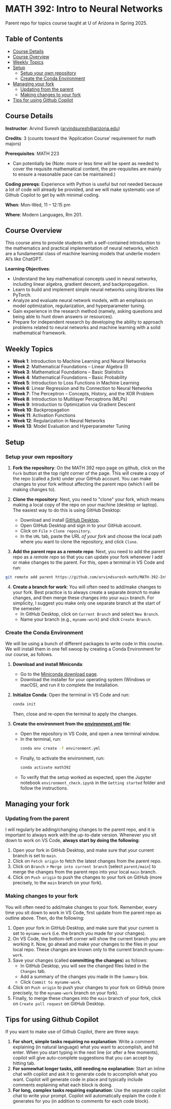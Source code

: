 # MATH 392: Intro to Neural Networks
Parent repo for topics course taught at U of Arizona in Spring 2025.

## Table of Contents

- [Course Details](#course-details)
- [Course Overview](#course-overview)
- [Weekly Topics](#weekly-topics)
- [Setup](#setup)
  - [Setup your own repository](#setup-your-own-repository)
  - [Create the Conda Environment](#create-the-conda-environment)
- [Managing your fork](#managing-your-fork)
  - [Updating from the parent](#updating-from-the-parent)
  - [Making changes to your fork](#making-changes-to-your-fork)
- [Tips for using Github Copilot](#tips-for-using-github-copilot)

## Course Details

**Instructor**: Arvind Suresh ([arvindsuresh@arizona.edu](arvindsuresh@arizona.edu))

**Credits**: 3 (counts toward the ‘Application Course’ requirement for math majors)

**Prerequisites**: MATH 223 
- Can potentially be
(Note: more or less time will be spent as needed to cover the requisite mathematical content, the pre-requisites are mainly to ensure a reasonable pace can be maintained.)

**Coding prereqs**: Experience with Python is useful but not needed because a lot of code will already be provided, and we will make systematic use of Github Copilot to get by with minimal coding.


**When**: Mon-Wed, 11 – 12:15 pm

**Where**: Modern Languages, Rm 201.

## Course Overview
This course aims to provide students with a self-contained introduction to the mathematics and practical implementation of neural networks, which are a fundamental class of machine learning models that underlie modern AI’s like ChatGPT. 

**Learning Objectives**:
- Understand the key mathematical concepts used in neural networks, including linear algebra, gradient descent, and backpropagation.
- Learn to build and implement simple neural networks using libraries like PyTorch.
- Analyze and evaluate neural network models, with an emphasis on model optimization, regularization, and hyperparameter tuning.
- Gain experience in the research method (namely, asking questions and being able to hunt down answers or resources).
- Prepare for independent research by developing the ability to approach problems related to neural networks and machine learning with a solid mathematical framework.

## Weekly Topics

- **Week 1**: Introduction to Machine Learning and Neural Networks
- **Week 2**: Mathematical Foundations – Linear Algebra (I)
- **Week 3**: Mathematical Foundations – Basic Statistics
- **Week 4**: Mathematical Foundations – Basic Probability
- **Week 5**: Introduction to Loss Functions in Machine Learning
- **Week 6**: Linear Regression and Its Connection to Neural Networks
- **Week 7**: The Perceptron – Concepts, History, and the XOR Problem
- **Week 8**: Introduction to Multilayer Perceptrons (MLPs)
- **Week 9**: Introduction to Optimization via Gradient Descent
- **Week 10**: Backpropagation
- **Week 11**: Activation Functions
- **Week 12**: Regularization in Neural Networks
- **Week 13**: Model Evaluation and Hyperparameter Tuning

## Setup

### Setup your own repository

1. **Fork the repository**: On the MATH 392 repo page on github, click on the `Fork` button at the top right corner of the page. This will create a copy of the repo (called a *fork*) under your GitHub account. You can make changes to your fork without affecting the parent repo (which I will be making changes to).

2. **Clone the repository**: Next, you need to "clone" your fork, which means making a local copy of the repo on your machine (desktop or laptop). The easiest way to do this is using GitHub Desktop:
   - Download and install [GitHub Desktop](https://desktop.github.com/).
   - Open GitHub Desktop and sign in to your GitHub account.
   - Click on `File` > `Clone repository`.
   - In the `URL` tab, paste the URL *of your fork* and choose the local path where you want to clone the repository, and click `Clone`.

3. **Add the parent repo as a remote repo**: Next, you need to add the parent repo as a *remote repo* so that you can update your fork whenever I add or make changes to the parent. For this, open a terminal in VS Code and run:
```bash
git remote add parent https://github.com/arvindsuresh-math/MATH-392-Intro-to-neural-networks.git
```

4. **Create a branch for work**: You will often need to add/make changes to your fork. Best practice is to always create a separate *branch* to make changes, and then merge these changes into your `main` branch. For simplicity, I suggest you make only one separate branch at the start of the semester:
   - In GitHub Desktop, click on `Current Branch` and select `New Branch`.
   - Name your branch (e.g., `myname-work`) and click `Create Branch`.

### Create the Conda Environment

We will be using a bunch of different packages to write code in this course. We will install them in one fell swoop by creating a Conda Environment for our course, as follows. 

1. **Download and install Miniconda**:
   - Go to the [Miniconda download page](https://docs.conda.io/en/latest/miniconda.html).
   - Download the installer for your operating system (Windows or macOS), and run it to complete the installation.
     
2. **Initialize Conda**: Open the terminal in VS Code and run: 
   ```bash
   conda init
   ```
   Then, close and re-open the terminal to apply the changes.
   
3. **Create the environment from the [environment.yml](http://_vscodecontentref_/1) file**:
   - Open the repository in VS Code, and open a new terminal window.
   - In the terminal, run:
      ```bash
      conda env create -f environment.yml
      ```
   - Finally, to activate the environment, run:
      ```bash
      conda activate math392
      ```
   - To verify that the setup worked as expected, open the Jupyter notebook `environment_check.ipynb` in the `Getting started` folder and follow the instructions.

## Managing your fork

### Updating from the parent

I will regularly be adding/changing changes to the parent repo, and it is important to always work with the up-to-date version. Whenever you sit down to work on VS Code, **always start by doing the following**:

1. Open your fork in GitHub Desktop, and make sure that your current branch is set to `main`.
2. Click on `Fetch origin` to fetch the latest changes from the parent repo. 
3. Click on `Branch` > `Merge into current branch` (select `parent/main`) to merge the changes from the parent repo into your local `main` branch.
4. Click on `Push origin` to push the changes to your fork on GitHub (more precisely, to the `main` branch on your fork).

### Making changes to your fork

You will often need to add/make changes to your fork. Remember, every time you sit down to work in VS Code, first update from the parent repo as outline above. Then, do the following:

1. Open your fork in GitHub Desktop, and make sure that your current is set to `myname-work` (i.e. the branch you made for your changes).
2. On VS Code, the bottom-left corner will show the current branch you are working it. Now, go ahead and make your changes to the files in your local repo. These changes are known only to the current branch `myname-work`.
3. Save your changes (called **committing the changes**) as follows:
   - In GitHub Desktop, you will see the changed files listed in the `Changes` tab.
   - Add a summary of the changes you made in the `Summary` box.
   - Click `Commit to myname-work`.
4. Click on `Push origin` to push your changes to your fork on GitHub (more precisely, to the `myname-work` branch on your fork).
5. Finally, to merge these changes into the `main` branch of your fork, click on `Create pull request` on GitHub Desktop. 

## Tips for using Github Copilot

If you want to make use of Github Copilot, there are three ways:
1. **For short, simple tasks requiring no explanation**: Write a comment explaining (in natural language) what you want to accomplish, and hit enter. When you start typing in the next line (or after a few moments), copilot will give auto-complete suggestions that you can accept by hitting tab.
2. **For somewhat longer tasks, still needing no explanation**:
Start an inline chat with copilot and ask it to generate code to accomplish what you want. Copilot will generate code in place and typically include comments explaining what each block is doing.
3. **For long, complex tasks requiring explanation**: 
Use the separate copilot chat to write your prompt. Copilot will automatically explain the code it generates for you (in addition to comments for each code block).

